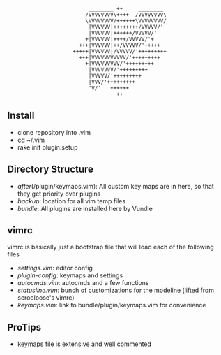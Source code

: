 


                              ________ ++     ________
                             /VVVVVVVV\++++  /VVVVVVVV\
                             \VVVVVVVV/++++++\VVVVVVVV/
                              |VVVVVV|++++++++/VVVVV/'
                              |VVVVVV|++++++/VVVVV/'
                             +|VVVVVV|++++/VVVVV/'+
                           +++|VVVVVV|++/VVVVV/'+++++
                         +++++|VVVVVV|/VVVVV/'+++++++++
                           +++|VVVVVVVVVVV/'+++++++++
                             +|VVVVVVVVV/'+++++++++
                              |VVVVVVV/'+++++++++
                              |VVVVV/'+++++++++
                              |VVV/'+++++++++
                              'V/'   ++++++
                                       ++




Install
-------

 - clone repository into .vim
 - cd ~/.vim
 - rake init plugin:setup

Directory Structure
-------------------

 - *after*(/plugin/keymaps.vim): All custom key maps are in here, so that they get priority over plugins
 - *backup*: location for all vim temp files
 - *bundle*: All plugins are installed here by Vundle

vimrc
-----

vimrc is basically just a bootstrap file that will load each of the following files

 - *settings.vim*: editor config
 - *plugin-config*: keymaps and settings
 - *autocmds.vim*: autocmds and a few functions
 - *statusline.vim*: bunch of customizations for the modeline (lifted from scrooloose's vimrc)
 - *keymaps.vim*: link to bundle/plugin/keymaps.vim for convenience

ProTips
-------

 - keymaps file is extensive and well commented
